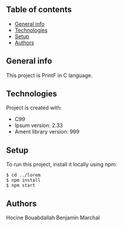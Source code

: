 ## Table of contents
* [General info](#general-info)
* [Technologies](#technologies)
* [Setup](#setup)
* [Authors](#authors)

## General info
This project is PrintF in C language.
	
## Technologies
Project is created with:
* C99
* Ipsum version: 2.33
* Ament library version: 999
	
## Setup
To run this project, install it locally using npm:

```
$ cd ../lorem
$ npm install
$ npm start
```

## Authors 
Hocine Bouabdallah 
Benjamin Marchal